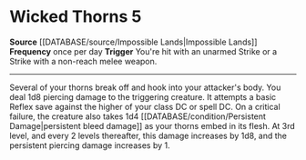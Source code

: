 ﻿---
actions: '[reaction]'
frequency: once per day
id: '1449'
name: Wicked Thorns
rarity: Common
source: '[[DATABASE/source/Impossible Lands|Impossible Lands]]'
trigger: You're hit with an [[DATABASE/trait/Unarmed|unarmed]] Strike or a Strike
  with anon- [[DATABASE/trait/Reach|reach]] melee weapon.
type: Action

---
# Wicked Thorns <span class="action-icon">5</span>

**Source** [[DATABASE/source/Impossible Lands|Impossible Lands]]
**Frequency** once per day
**Trigger** You're hit with an unarmed Strike or a Strike with a non-reach melee weapon.

---
Several of your thorns break off and hook into your attacker's body. You deal 1d8 piercing damage to the triggering creature. It attempts a basic Reflex save against the higher of your class DC or spell DC. On a critical failure, the creature also takes 1d4 [[DATABASE/condition/Persistent Damage|persistent bleed damage]] as your thorns embed in its flesh.
 At 3rd level, and every 2 levels thereafter, this damage increases by 1d8, and the persistent piercing damage increases by 1.